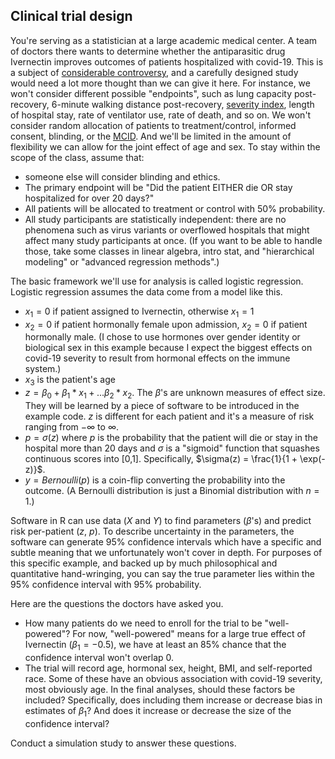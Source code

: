 ## Clinical trial design

You're serving as a statistician at a large academic medical center. A team of doctors there wants to determine whether the antiparasitic drug Ivernectin improves outcomes of patients hospitalized with covid-19. This is a subject of [considerable controversy](https://astralcodexten.substack.com/p/ivermectin-much-more-than-you-wanted), and a carefully designed study would need a lot more thought than we can give it here. For instance, we won't consider different possible "endpoints", such as lung capacity post-recovery, 6-minute walking distance post-recovery, [severity index](https://www.ncbi.nlm.nih.gov/pmc/articles/PMC7832368/), length of hospital stay, rate of ventilator use, rate of death, and so on. We won't consider random allocation of patients to treatment/control, informed consent, blinding, or the [MCID](https://pubmed.ncbi.nlm.nih.gov/17448732/#:~:text=The%20minimum%20clinically%20important%20difference%20(MCID)%20represents%20the%20smallest%20improvement,in%20reference%20to%20that%20treatment.). And we'll be limited in the amount of flexibility we can allow for the joint effect of age and sex. To stay within the scope of the class, assume that:

- someone else will consider blinding and ethics. 
- The primary endpoint will be "Did the patient EITHER die OR stay hospitalized for over 20 days?" 
- All patients will be allocated to treatment or control with 50% probability. 
- All study participants are statistically independent: there are no phenomena such as virus variants or overflowed hospitals that might affect many study participants at once. (If you want to be able to handle those, take some classes in linear algebra, intro stat, and "hierarchical modeling" or "advanced regression methods".)

The basic framework we'll use for analysis is called logistic regression. Logistic regression assumes the data come from a model like this.

- $x_1=0$ if patient assigned to Ivernectin, otherwise $x_1=1$
- $x_2=0$ if patient hormonally female upon admission, $x_2=0$ if patient hormonally male. (I chose to use hormones over gender identity or biological sex in this example because I expect the biggest effects on covid-19 severity to result from hormonal effects on the immune system.)
- $x_3$ is the patient's age
- $z = \beta_0 + \beta_1*x_1 + ... \beta_2*x_2$. The $\beta$'s are unknown measures of effect size. They will be learned by a piece of software to be introduced in the example code. $z$ is different for each patient and it's a measure of risk ranging from $-\infty$ to $\infty$. 
- $p = \sigma(z)$ where $p$ is the probability that the patient will die or stay in the hospital more than 20 days and $\sigma$ is a "sigmoid" function that squashes continuous scores into [0,1]. Specifically, $\sigma(z) = \frac{1}{1 + \exp(-z)}$.
- $y = Bernoulli(p)$ is a coin-flip converting the probability into the outcome. (A Bernoulli distribution is just a Binomial distribution with $n=1$.)

Software in R can use data ($X$ and $Y$) to find parameters ($\beta$'s) and predict risk per-patient ($z$, $p$). To describe uncertainty in the parameters, the software can generate 95% confidence intervals which have a specific and subtle meaning that we unfortunately won't cover in depth. For purposes of this specific example, and backed up by much philosophical and quantitative hand-wringing, you can say the true parameter lies within the 95% confidence interval with 95% probability.

Here are the questions the doctors have asked you. 

- How many patients do we need to enroll for the trial to be "well-powered"? For now, "well-powered" means for a large true effect of Ivernectin ($\beta_1 = -0.5$), we have at least an 85% chance that the confidence interval won't overlap 0.
- The trial will record age, hormonal sex, height, BMI, and self-reported race. Some of these have an obvious association with covid-19 severity, most obviously age. In the final analyses, should these factors be included? Specifically, does including them increase or decrease bias in estimates of $\beta_1$? And does it increase or decrease the size of the confidence interval?

Conduct a simulation study to answer these questions. 

